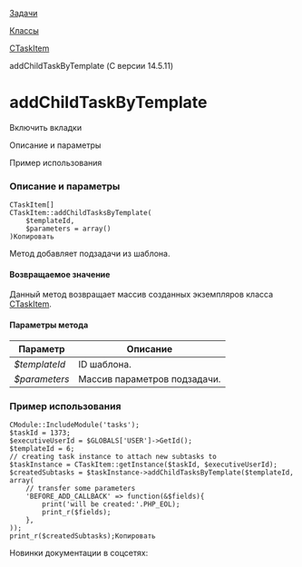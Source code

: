 [Задачи](/api_help/tasks/index.php)

[Классы](/api_help/tasks/classes/index.php)

[CTaskItem](/api_help/tasks/classes/ctaskitem/index.php)

addChildTaskByTemplate (С версии 14.5.11)

addChildTaskByTemplate
======================

Включить вкладки

Описание и параметры

Пример использования

### Описание и параметры

```
CTaskItem[]
CTaskItem::addChildTasksByTemplate(
	$templateId, 
	$parameters = array()
)Копировать
```

Метод добавляет подзадачи из шаблона.

#### Возвращаемое значение

Данный метод возвращает массив созданных экземпляров класса [CTaskItem](/api_help/tasks/classes/ctaskitem/index.php).

#### Параметры метода

| Параметр | Описание |
| --- | --- |
| *$templateId* | ID шаблона. |
| *$parameters* | Массив параметров подзадачи. |

### Пример использования

```
CModule::IncludeModule('tasks');
$taskId = 1373;
$executiveUserId = $GLOBALS['USER']->GetId();
$templateId = 6;
// creating task instance to attach new subtasks to
$taskInstance = CTaskItem::getInstance($taskId, $executiveUserId);
$createdSubtasks = $taskInstance->addChildTasksByTemplate($templateId, array(
	// transfer some parameters
	'BEFORE_ADD_CALLBACK' => function(&$fields){
		print('will be created:'.PHP_EOL);
		print_r($fields);
	},
));
print_r($createdSubtasks);Копировать
```

Новинки документации в соцсетях: